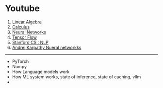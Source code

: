 # Youtube

1. [Linear Algebra](https://youtube.com/playlist?list=PLZHQObOWTQDPD3MizzM2xVFitgF8hE_ab&si=zb-bTFn33LJ0jNtC) 
2. [Calculus](https://youtube.com/playlist?list=PLZHQObOWTQDMsr9K-rj53DwVRMYO3t5Yr&si=UQtxNSUrcw9ztaea) 
3. [Neural Networks](https://youtube.com/playlist?list=PLZHQObOWTQDNU6R1_67000Dx_ZCJB-3pi&si=YTYj-SchkfdBbZ9X) 
4. [Tensor Flow](https://youtube.com/playlist?list=PLhhyoLH6IjfxVOdVC1P1L5z5azs0XjMsb&si=FkDYMkO9t993ECm9) 
5. [Stanford CS : NLP](https://youtube.com/playlist?list=PLoROMvodv4rMFqRtEuo6SGjY4XbRIVRd4&si=uBw1sKRYvlBi8Dh7) 
6. [Andrej Karpathy Nueral networkks](https://youtube.com/playlist?list=PLAqhIrjkxbuWI23v9cThsA9GvCAUhRvKZ&si=1eaCz_qOjgBp6SIF) 
 
---

- PyTorch
- Numpy
- How Language models work
- How ML system works, state of inference, state of caching, vllm 
- 
